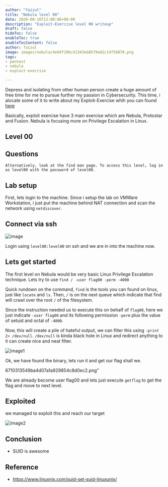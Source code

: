 ```yaml
---
author: "faizul"
title: "Nebula level 00"
date: 2020-08-16T12:00:06+09:00
description: "Exploit-Exercise level 00 writeup"
draft: false
hideToc: false
enableToc: true
enableTocContent: false
author: faizul
image: images/nebula/deb9f10bc41343eb8579e82c14f50070.png
tags: 
- pentest
- nebula
- exploit-exercise

---
```


Depress and isolating from other human person create a huge amount of free time for me to pursue further my passion in Cybersecurity. This time, i alocate some of it to write about my Exploit-Exercise whih you can found [here](https://exploit-exercises.lains.space/)

Basically, exploit exercise have 3 main exercise which are Nebula, Protostar and Fusion. Nebula is focusing more on Privilege Escalation in Linux.

## Level 00

## Questions
`Alternatively, look at the find man page. To access this level, log in as level00 with the password of level00.`

## Lab setup
First, lets login to the machine. Since i setup the lab on VMWare Workstation, i just put the machine behind NAT connection and scan the network using `netdiscover`. 

## Connect via ssh

![image](/images/nebula/deb9f10bc41343eb8579e82c14f50070.png)


Login using `level00:level00` on ssh and we are in into the machine now.

## Lets get started

The first level on Nebula would be very basic Linux Privilege Escalation technique. Lets try to use `find / -user flag00 -perm -4000`

Quick rundown on the command, `find` is the tools you can found on linux, just like `locate` and `ls`. Then, `/` is on the next queue which indicate that find will crawl over the root `/` of the filesystem. 

Since the instruction needed us to execute this on behalf of `flag00`, here we just indicate `-user flag00` and its following permission `-perm` plus the value of setuid and octal of `-4000`.


Now, this will create a pile of hateful output, we can filter this using `-print 2> /dev/null`. `/dev/null` is kinda black hole in Linux and redirect anything to it can create nice and neat filter. 


![image1](/images/nebula/30868d96f2f94e9186e5d754603b1945.png)


Ok, we have found the binary, lets run it and get our flag shall we.

6710313549ba4d07a1a929854c8d0ec2.png" 


We are already become user flag00 and lets just execute `getflag` to get the flag and move to next level. 


## Exploited

we managed to exploit this and reach our target


![image2](/images/nebula/9bd023d676d549efb099c5ccf1a8e3f8.png) 



## Conclusion
- SUID is awesome

## Reference
- https://www.linuxnix.com/suid-set-suid-linuxunix/